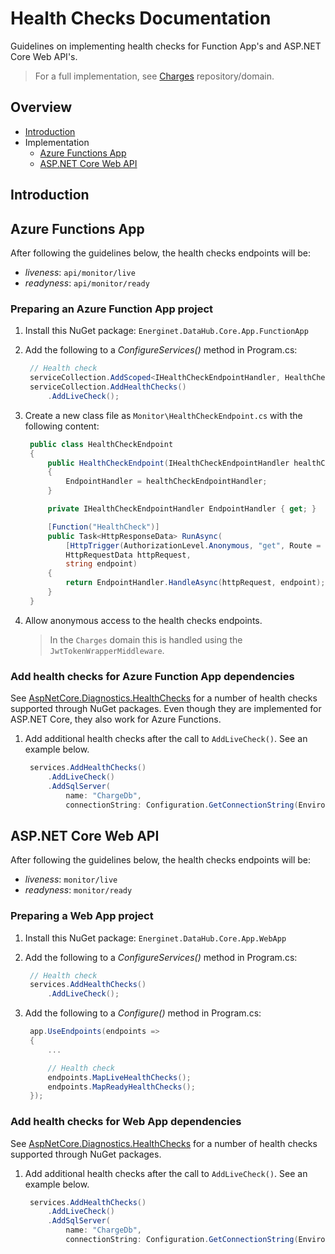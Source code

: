 # Health Checks Documentation

Guidelines on implementing health checks for Function App's and ASP.NET Core Web API's.

> For a full implementation, see [Charges](https://github.com/Energinet-DataHub/geh-charges) repository/domain.

## Overview

- [Introduction](#introduction)
- Implementation
  - [Azure Functions App](#azure-functions-app)
  - [ASP.NET Core Web API](#aspnet-core-web-api)

## Introduction



## Azure Functions App

After following the guidelines below, the health checks endpoints will be:

- _liveness_: `api/monitor/live`
- _readyness_: `api/monitor/ready`

### Preparing an Azure Function App project

1) Install this NuGet package:
   `Energinet.DataHub.Core.App.FunctionApp`

1) Add the following to a *ConfigureServices()* method in Program.cs:

   ```cs
    // Health check
    serviceCollection.AddScoped<IHealthCheckEndpointHandler, HealthCheckEndpointHandler>();
    serviceCollection.AddHealthChecks()
        .AddLiveCheck();
   ```

1) Create a new class file as `Monitor\HealthCheckEndpoint.cs` with the following content:

   ```cs
    public class HealthCheckEndpoint
    {
        public HealthCheckEndpoint(IHealthCheckEndpointHandler healthCheckEndpointHandler)
        {
            EndpointHandler = healthCheckEndpointHandler;
        }

        private IHealthCheckEndpointHandler EndpointHandler { get; }

        [Function("HealthCheck")]
        public Task<HttpResponseData> RunAsync(
            [HttpTrigger(AuthorizationLevel.Anonymous, "get", Route = "monitor/{endpoint}")]
            HttpRequestData httpRequest,
            string endpoint)
        {
            return EndpointHandler.HandleAsync(httpRequest, endpoint);
        }
    }
   ```

1) Allow anonymous access to the health checks endpoints.

    > In the `Charges` domain this is handled using the `JwtTokenWrapperMiddleware`.

### Add health checks for Azure Function App dependencies

See [AspNetCore.Diagnostics.HealthChecks](https://github.com/Xabaril/AspNetCore.Diagnostics.HealthChecks#health-checks) for a number of health checks supported through NuGet packages. Even though they are implemented for ASP.NET Core, they also work for Azure Functions.

1) Add additional health checks after the call to `AddLiveCheck()`. See an example below.

   ```cs
    services.AddHealthChecks()
        .AddLiveCheck()
        .AddSqlServer(
            name: "ChargeDb",
            connectionString: Configuration.GetConnectionString(EnvironmentSettingNames.ChargeDbConnectionString));
   ```

## ASP.NET Core Web API

After following the guidelines below, the health checks endpoints will be:

- _liveness_: `monitor/live`
- _readyness_: `monitor/ready`

### Preparing a Web App project

1) Install this NuGet package:
   `Energinet.DataHub.Core.App.WebApp`

1) Add the following to a *ConfigureServices()* method in Program.cs:

   ```cs
    // Health check
    services.AddHealthChecks()
        .AddLiveCheck();
   ```

1) Add the following to a *Configure()* method in Program.cs:

   ```cs
    app.UseEndpoints(endpoints =>
    {
        ...

        // Health check
        endpoints.MapLiveHealthChecks();
        endpoints.MapReadyHealthChecks();
    });
   ```

### Add health checks for Web App dependencies

See [AspNetCore.Diagnostics.HealthChecks](https://github.com/Xabaril/AspNetCore.Diagnostics.HealthChecks#health-checks) for a number of health checks supported through NuGet packages.

1) Add additional health checks after the call to `AddLiveCheck()`. See an example below.

   ```cs
    services.AddHealthChecks()
        .AddLiveCheck()
        .AddSqlServer(
            name: "ChargeDb",
            connectionString: Configuration.GetConnectionString(EnvironmentSettingNames.ChargeDbConnectionString));
   ```
